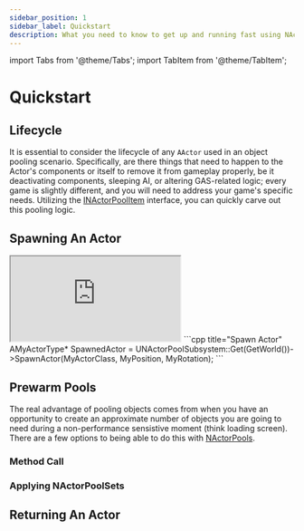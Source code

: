 ```yaml
---
sidebar_position: 1
sidebar_label: Quickstart
description: What you need to know to get up and running fast using NActorPools.
---
```


import Tabs from '@theme/Tabs';
import TabItem from '@theme/TabItem';

# Quickstart

## Lifecycle

It is essential to consider the lifecycle of any `AActor` used in an object pooling scenario. Specifically, are there things that need to happen to the Actor's components or itself to remove it from gameplay properly, be it deactivating components, sleeping AI, or altering GAS-related logic; every game is slightly different, and you will need to address your game's specific needs. Utilizing the [INActorPoolItem](/docs/plugins/actor-pools/types/actor-pool-item/) interface, you can quickly carve out this pooling logic.

## Spawning An Actor

<Tabs>
  <TabItem value="blueprint" label="Blueprint" default attributes={{className: 'tab-blueprint' }}>
    <iframe src="https://blueprintue.com/render/tlzo2p-f/" allowfullscreen="yes" scrolling="no" class="blueprintue" style={{ height : '325px' }}></iframe>
  </TabItem>
  <TabItem value="native" label="C++" attributes={{className: 'tab-native' }}>
```cpp title="Spawn Actor"
AMyActorType* SpawnedActor = UNActorPoolSubsystem::Get(GetWorld())->SpawnActor<AMyActorType>(MyActorClass, MyPosition, MyRotation);
```    
  </TabItem>
</Tabs>

## Prewarm Pools

The real advantage of pooling objects comes from when you have an opportunity to create an approximate number of objects you are going to need during a non-performance sensistive moment (think loading screen). There are a few options to being able to do this with [NActorPools](/docs/plugins/actor-pools/types/actor-pool/).

### Method Call

### Applying NActorPoolSets

## Returning An Actor